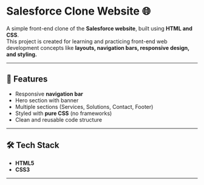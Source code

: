 # Salesforce Clone Website 🌐

A simple front-end clone of the **Salesforce website**, built using **HTML and CSS**.  
This project is created for learning and practicing front-end web development concepts like **layouts, navigation bars, responsive design, and styling.**

---

## 🚀 Features
- Responsive **navigation bar**
- Hero section with banner
- Multiple sections (Services, Solutions, Contact, Footer)
- Styled with **pure CSS** (no frameworks)
- Clean and reusable code structure

---

## 🛠️ Tech Stack
- **HTML5**
- **CSS3**

---

